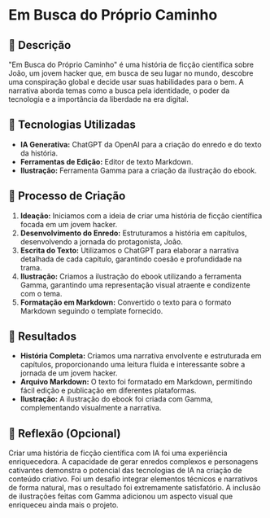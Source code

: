 # Em Busca do Próprio Caminho

## 📒 Descrição
"Em Busca do Próprio Caminho" é uma história de ficção científica sobre João, um jovem hacker que, em busca de seu lugar no mundo, descobre uma conspiração global e decide usar suas habilidades para o bem. A narrativa aborda temas como a busca pela identidade, o poder da tecnologia e a importância da liberdade na era digital.

## 🤖 Tecnologias Utilizadas
- **IA Generativa:** ChatGPT da OpenAI para a criação do enredo e do texto da história.
- **Ferramentas de Edição:** Editor de texto Markdown.
- **Ilustração:** Ferramenta Gamma para a criação da ilustração do ebook.

## 🧐 Processo de Criação
1. **Ideação:** Iniciamos com a ideia de criar uma história de ficção científica focada em um jovem hacker.
2. **Desenvolvimento do Enredo:** Estruturamos a história em capítulos, desenvolvendo a jornada do protagonista, João.
3. **Escrita do Texto:** Utilizamos o ChatGPT para elaborar a narrativa detalhada de cada capítulo, garantindo coesão e profundidade na trama.
4. **Ilustração:** Criamos a ilustração do ebook utilizando a ferramenta Gamma, garantindo uma representação visual atraente e condizente com o tema.
5. **Formatação em Markdown:** Convertido o texto para o formato Markdown seguindo o template fornecido.

## 🚀 Resultados
- **História Completa:** Criamos uma narrativa envolvente e estruturada em capítulos, proporcionando uma leitura fluida e interessante sobre a jornada de um jovem hacker.
- **Arquivo Markdown:** O texto foi formatado em Markdown, permitindo fácil edição e publicação em diferentes plataformas.
- **Ilustração:** A ilustração do ebook foi criada com Gamma, complementando visualmente a narrativa.

## 💭 Reflexão (Opcional)
Criar uma história de ficção científica com IA foi uma experiência enriquecedora. A capacidade de gerar enredos complexos e personagens cativantes demonstra o potencial das tecnologias de IA na criação de conteúdo criativo. Foi um desafio integrar elementos técnicos e narrativos de forma natural, mas o resultado foi extremamente satisfatório. A inclusão de ilustrações feitas com Gamma adicionou um aspecto visual que enriqueceu ainda mais o projeto.

